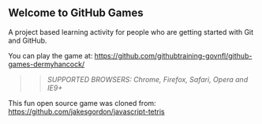 ## Welcome to GitHub Games

A project based learning activity for people who are getting started with Git and GitHub.

You can play the game at: https://github.com/githubtraining-govnfl/github-games-dermyhancock/

>> _*SUPPORTED BROWSERS*: Chrome, Firefox, Safari, Opera and IE9+_

This fun open source game was cloned from: https://github.com/jakesgordon/javascript-tetris
